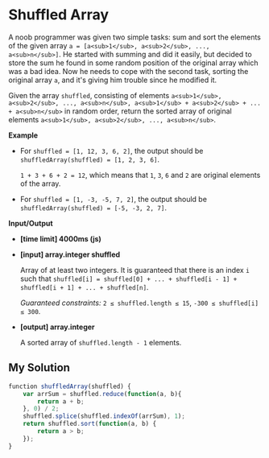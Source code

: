 # Shuffled Array
﻿A noob programmer was given two simple tasks: sum and sort the elements of the given array
`a = [a<sub>1</sub>, a<sub>2</sub>, ..., a<sub>n</sub>]`. He started with summing and did it easily, but decided to store the sum he found in some random position of the original array which was a bad idea. Now he needs to cope with the second task, sorting the original array `a`, and it's giving him trouble since he modified it.

Given the array `shuffled`, consisting of elements `a<sub>1</sub>, a<sub>2</sub>, ..., a<sub>n</sub>, a<sub>1</sub> + a<sub>2</sub> + ... + a<sub>n</sub>` in random order, return the sorted array of original elements `a<sub>1</sub>, a<sub>2</sub>, ..., a<sub>n</sub>`.

**Example**

*   For `shuffled = [1, 12, 3, 6, 2]`, the output should be
    `shuffledArray(shuffled) = [1, 2, 3, 6]`.

    `1 + 3 + 6 + 2 = 12`, which means that `1`, `3`, `6` and `2` are original elements of the array.

*   For `shuffled = [1, -3, -5, 7, 2]`, the output should be
    `shuffledArray(shuffled) = [-5, -3, 2, 7]`.

**Input/Output**

*   **[time limit] 4000ms (js)**

*   **[input] array.integer shuffled**

    Array of at least two integers. It is guaranteed that there is an index `i` such that `shuffled[i] = shuffled[0] + ... + shuffled[i - 1] + shuffled[i + 1] + ... + shuffled[n]`.

    _Guaranteed constraints:_
    `2 ≤ shuffled.length ≤ 15`,
    `-300 ≤ shuffled[i] ≤ 300`.

*   **[output] array.integer**

    A sorted array of `shuffled.length - 1` elements.


## My Solution
```javascript
﻿function shuffledArray(shuffled) {
    var arrSum = shuffled.reduce(function(a, b){
        return a + b;
    }, 0) / 2;
    shuffled.splice(shuffled.indexOf(arrSum), 1);
    return shuffled.sort(function(a, b) {
        return a > b;
    });
}
​
```
